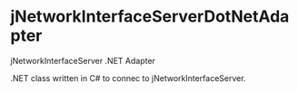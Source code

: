 jNetworkInterfaceServerDotNetAdapter
====================================

jNetworkInterfaceServer .NET Adapter

.NET class written in C# to connec to jNetworkInterfaceServer.
